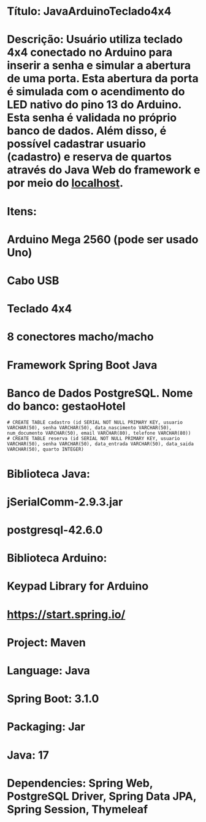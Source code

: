 # Título: JavaArduinoTeclado4x4
# Descrição: Usuário utiliza teclado 4x4 conectado no Arduino para inserir a senha e simular a abertura de uma porta. Esta abertura da porta é simulada com o acendimento do LED nativo do pino 13 do Arduino. Esta senha é validada no próprio banco de dados. Além disso, é possível cadastrar usuario (cadastro) e reserva de quartos através do Java Web do framework e por meio do [localhost](http://localhost:8080/).

# Itens:
  # Arduino Mega 2560 (pode ser usado Uno)
  # Cabo USB
  # Teclado 4x4
  # 8 conectores macho/macho
  # Framework Spring Boot Java
  # Banco de Dados PostgreSQL. Nome do banco: gestaoHotel
    # CREATE TABLE cadastro (id SERIAL NOT NULL PRIMARY KEY, usuario VARCHAR(50), senha VARCHAR(50), data_nascimento VARCHAR(50), num_documento VARCHAR(50), email VARCHAR(80), telefone VARCHAR(80))
    # CREATE TABLE reserva (id SERIAL NOT NULL PRIMARY KEY, usuario VARCHAR(50), senha VARCHAR(50), data_entrada VARCHAR(50), data_saida VARCHAR(50), quarto INTEGER)

# Biblioteca Java: 
  # jSerialComm-2.9.3.jar
  # postgresql-42.6.0

# Biblioteca Arduino:
  # Keypad Library for Arduino

# https://start.spring.io/
  # Project: Maven
  # Language: Java
  # Spring Boot: 3.1.0
  # Packaging: Jar
  # Java: 17
  # Dependencies: Spring Web, PostgreSQL Driver, Spring Data JPA, Spring Session, Thymeleaf
